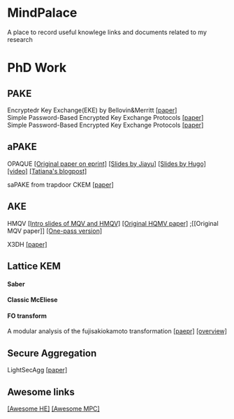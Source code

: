 # MindPalace
A place to record useful knowlege links and documents related to my research 

# PhD Work
## PAKE
Encryptedr Key Exchange(EKE) by Bellovin&Merritt 
[[paper]](https://www.cs.columbia.edu/~smb/papers/neke.pdf)  
Simple Password-Based Encrypted Key   Exchange Protocols 
[[paper]](https://www.di.ens.fr/~mabdalla/papers/AbPo05a-letter.pdf)  
Simple Password-Based Encrypted Key Exchange Protocols 
[[paper]](https://eprint.iacr.org/2005/196.pdf)

## aPAKE
OPAQUE
[[Original paper on eprint]](https://eprint.iacr.org/2018/163.pdf)
[[Slides by Jiayu]](https://eurocrypt.iacr.org/2018/Slides/Thursday/TrackA/02-03.pdf)
[[Slides by Hugo]](https://rwc.iacr.org/2019/slides/opaque-rwc19-posted.pdf)
[[video]](https://www.youtube.com/watch?v=LivwMvoEEKM)
[[Tatiana's blogpost]](https://blog.cloudflare.com/opaque-oblivious-passwords/)    


saPAKE from trapdoor CKEM
[[paper]](https://eprint.iacr.org/2019/647.pdf)

## AKE
HMQV 
[[Intro slides of MQV and HMQV]](https://www.aumasson.jp/data/talks/mqv_ic67.pdf)
[[Original HQMV paper]](https://eprint.iacr.org/2005/176.pdf)
;[[Original MQV paper]]
[[One-pass version]](https://eprint.iacr.org/2010/638.pdf)

X3DH
[[paper]](https://signal.org/docs/specifications/x3dh/)

## Lattice KEM
#### Saber
#### Classic McEliese


#### FO transform
A modular analysis of the fujisakiokamoto transformation
[[paepr]](https://eprint.iacr.org/2017/604.pdf)
[[overview]](https://courses.cs.ut.ee/MTAT.07.022/2018_fall/uploads/Main/reelika-report-f18-19.pdf)


## Secure Aggregation
LightSecAgg
[[paper]](https://arxiv.org/pdf/2109.14236.pdf)




## Awesome links
[[Awesome HE]](https://github.com/jonaschn/awesome-he)
[[Awesome MPC]](https://github.com/rdragos/awesome-mpc)